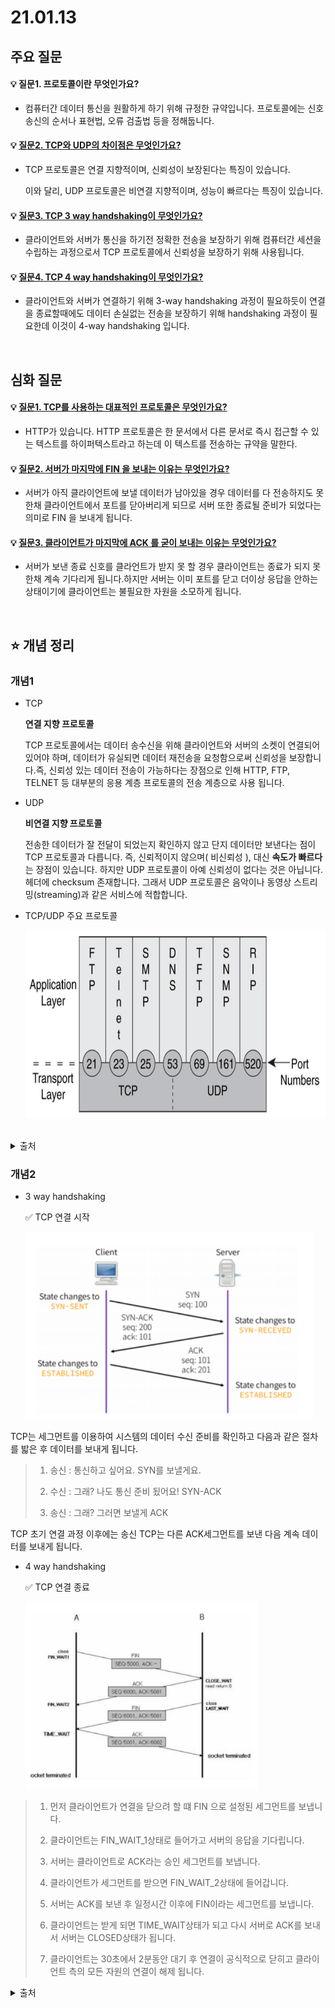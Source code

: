 # 21.01.13

## 주요 질문
   
#### 💡 질문1. 프로토콜이란 무엇인가요?
   * 컴퓨터간 데이터 통신을 원활하게 하기 위해 규정한 규약입니다. 프로토콜에는 신호 송신의 순서나 표현법, 오류 검출법 등을 정해둡니다.

#### 💡 [질문2. TCP와 UDP의 차이점은 무엇인가요?](#개념1)
   * TCP 프로토콜은 연결 지향적이며, 신뢰성이 보장된다는 특징이 있습니다.
   
     이와 달리, UDP 프로토콜은 비연결 지향적이며, 성능이 빠르다는 특징이 있습니다.

   
#### 💡 [질문3. TCP 3 way handshaking이 무엇인가요?](#개념2)

   * 클라이언트와 서버가 통신을 하기전 정확한 전송을 보장하기 위해 컴퓨터간 세션을 수립하는 과정으로서 TCP 프로토콜에서 신뢰성을 보장하기 위해 사용됩니다.

#### 💡 [질문4. TCP 4 way handshaking이 무엇인가요?](#개념2)
   
   * 클라이언트와 서버가 연결하기 위해 3-way handshaking 과정이 필요하듯이 연결을 종료할때에도 데이터 손실없는 전송을 보장하기 위해 handshaking 과정이 필요한데 이것이 4-way handshaking 입니다.

<br/>

## 심화 질문

#### 💡 [질문1. TCP를 사용하는 대표적인 프로토콜은 무엇인가요?](#개념1)
   * HTTP가 있습니다. HTTP 프로토콜은 한 문서에서 다른 문서로 즉시 접근할 수 있는 텍스트를 하이퍼텍스트라고 하는데 이 텍스트를 전송하는 규약을 말한다.

#### 💡 [질문2. 서버가 마지막에 FIN 을 보내는 이유는 무엇인가요?](#개념2)
   * 서버가 아직 클라이언트에 보낼 데이터가 남아있을 경우 데이터를 다 전송하지도 못한채 클라이언트에서 포트를 닫아버리게 되므로 서버 또한 종료될 준비가 되었다는 의미로 FIN 을 보내게 됩니다.

 
#### 💡 [질문3. 클라이언트가 마지막에 ACK 를 굳이 보내는 이유는 무엇인가요?](#개념2)  
   * 서버가 보낸 종료 신호를 클라언트가 받지 못 할 경우 클라이언트는 종료가 되지 못한채 계속 기다리게 됩니다.하지만 서버는 이미 포트를 닫고 더이상 응답을 안하는 상태이기에 클라이언트는 불필요한 자원을 소모하게 됩니다.

<br/>

## ⭐ 개념 정리

### 개념1
   * TCP

      **연결 지향 프로토콜**
      
      TCP 프로토콜에서는 데이터 송수신을 위해 클라이언트와 서버의 소켓이 연결되어 있어야 하며, 데이터가 유실되면 데이터 재전송을 요청함으로써 신뢰성을 보장합니다.즉, 신뢰성 있는 데이터 전송이 가능하다는 장점으로 인해 HTTP, FTP, TELNET 등 대부분의 응용 계층 프로토콜의 전송 계층으로 사용 됩니다.

   * UDP
   
      **비연결 지향 프로토콜**
      
      전송한 데이터가 잘 전달이 되었는지 확인하지 않고 단지 데이터만 보낸다는 점이 TCP 프로토콜과 다릅니다. 즉, 신뢰적이지 않으며( 비신뢰성 ), 대신 **속도가 빠르다**는 장점이 있습니다. 하지만 UDP 프로토콜이 아예 신뢰성이 없다는 것은 아닙니다. 헤더에 checksum 존재합니다. 그래서 UDP 프로토콜은 음악이나 동영상 스트리밍(streaming)과 같은 서비스에 적합합니다.

   * TCP/UDP 주요 프로토콜

     <img src="./images/main-protocol-tcp-udp.png" height="300">

<br/>

   <details markdown="1">
    <summary>출처</summary>
    https://victorydntmd.tistory.com/288
  </details>

### 개념2
   * 3 way handshaking
     
     ✅ TCP 연결 시작
     
     <img src="./images/tcp-3-handshaking.png" height="300">

   TCP는 세그먼트를 이용하여 시스템의 데이터 수신 준비를 확인하고 다음과 같은 절차를 밟은 후 데이터를 보내게 됩니다. 

   >1. 송신 : 통신하고 싶어요. SYN를 보낼게요.
   >
   >2. 수신 : 그래? 나도 통신 준비 됬어요! SYN-ACK
   >
   >3. 송신 : 그래? 그러면 보낼게  ACK

   TCP 초기 연결 과정 이후에는 송신 TCP는 다른 ACK세그먼트를 보낸 다음 계속 데이터를 보내게 됩니다. 

   * 4 way handshaking
     
     ✅ TCP 연결 종료
     
     <img src="./images/tcp-4-handshaking.png" height="300">

>1. 먼저 클라이언트가 연결을 닫으려 할 떄 FIN 으로 설정된 세그먼트를 보냅니다. 
>
>2. 클라이언트는 FIN_WAIT_1상태로 들어가고 서버의 응답을 기다립니다. 
>
>3. 서버는 클라이언트로 ACK라는 승인 세그먼트를 보냅니다. 
>
>4. 클라이언트가 세그먼트를 받으면 FIN_WAIT_2상태에 들어갑니다. 
>
>5. 서버는 ACK를 보낸 후 일정시간 이후에 FIN이라는 세그먼트를 보냅니다. 
>
>6. 클라이언트는 받게 되면 TIME_WAIT상태가 되고 다시 서버로 ACK를 보내서 서버는 CLOSED상태가 됩니다. 
>
>7. 클라이언트는 30초에서 2분동안 대기 후 연결이 공식적으로 닫히고 클라이언트 측의 모든 자원의 연결이 해제 됩니다. 

   <details markdown="1">
    <summary>출처</summary>
    https://m.blog.naver.com/PostView.nhn?blogId=jhc9639&logNo=221411218450&proxyReferer=https:%2F%2Fwww.google.com%2F
  </details>
<br/>
